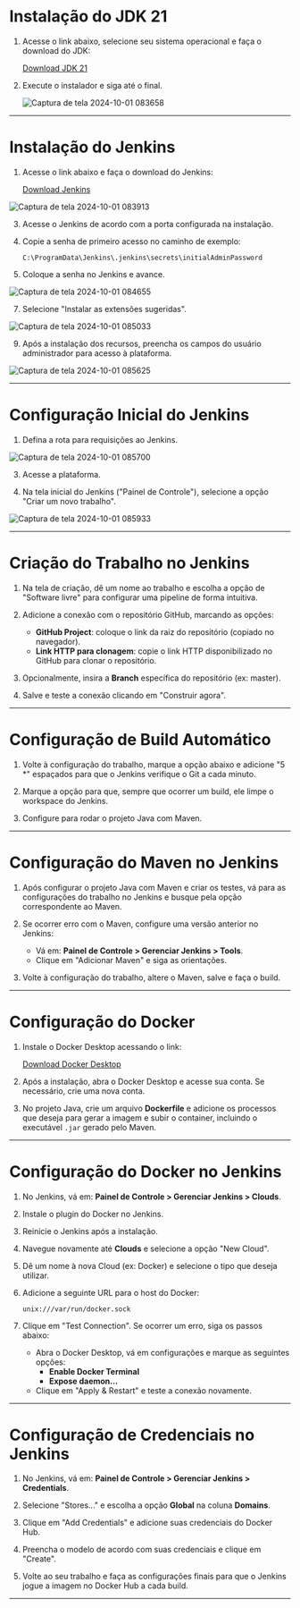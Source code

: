 # Instalação do JDK 21

1. Acesse o link abaixo, selecione seu sistema operacional e faça o download do JDK:

   [Download JDK 21](https://www.oracle.com/in/java/technologies/downloads/#jdk21-windows)

2. Execute o instalador e siga até o final.

   ![Captura de tela 2024-10-01 083658](https://github.com/user-attachments/assets/e4c220e6-9734-4d4d-9d96-de59dd8cc101)


---

# Instalação do Jenkins

1. Acesse o link abaixo e faça o download do Jenkins:

   [Download Jenkins](https://www.jenkins.io/download/#downloading-jenkins)
   
![Captura de tela 2024-10-01 083913](https://github.com/user-attachments/assets/36a196bb-c938-4e76-9d0d-af50617549d2)

3. Acesse o Jenkins de acordo com a porta configurada na instalação.

4. Copie a senha de primeiro acesso no caminho de exemplo:

   ```
   C:\ProgramData\Jenkins\.jenkins\secrets\initialAdminPassword
   ```

5. Coloque a senha no Jenkins e avance.
   
![Captura de tela 2024-10-01 084655](https://github.com/user-attachments/assets/36f14a36-c8be-4520-9d46-7431f084929a)


7. Selecione "Instalar as extensões sugeridas".
   
![Captura de tela 2024-10-01 085033](https://github.com/user-attachments/assets/cf7ef09a-7bb8-40a9-876e-48425d1aa19d)

9. Após a instalação dos recursos, preencha os campos do usuário administrador para acesso à plataforma.
    
![Captura de tela 2024-10-01 085625](https://github.com/user-attachments/assets/cfa98d8b-b2b3-40f0-9980-5bf8bde9f460)

---

# Configuração Inicial do Jenkins

1. Defina a rota para requisições ao Jenkins.
   
![Captura de tela 2024-10-01 085700](https://github.com/user-attachments/assets/fe83c9cc-b070-4c73-914e-b8e9565fb5ec)

3. Acesse a plataforma.

4. Na tela inicial do Jenkins ("Painel de Controle"), selecione a opção "Criar um novo trabalho".
   
![Captura de tela 2024-10-01 085933](https://github.com/user-attachments/assets/84892e5d-0241-40ac-9a55-ca4ff17dbab4)

---

# Criação do Trabalho no Jenkins

1. Na tela de criação, dê um nome ao trabalho e escolha a opção de "Software livre" para configurar uma pipeline de forma intuitiva.

2. Adicione a conexão com o repositório GitHub, marcando as opções:

   - **GitHub Project**: coloque o link da raiz do repositório (copiado no navegador).
   - **Link HTTP para clonagem**: copie o link HTTP disponibilizado no GitHub para clonar o repositório.

3. Opcionalmente, insira a **Branch** específica do repositório (ex: master).

4. Salve e teste a conexão clicando em "Construir agora".

---

# Configuração de Build Automático

1. Volte à configuração do trabalho, marque a opção abaixo e adicione "5 *" espaçados para que o Jenkins verifique o Git a cada minuto.

2. Marque a opção para que, sempre que ocorrer um build, ele limpe o workspace do Jenkins.

3. Configure para rodar o projeto Java com Maven.

---

# Configuração do Maven no Jenkins

1. Após configurar o projeto Java com Maven e criar os testes, vá para as configurações do trabalho no Jenkins e busque pela opção correspondente ao Maven.

2. Se ocorrer erro com o Maven, configure uma versão anterior no Jenkins:

   - Vá em: **Painel de Controle > Gerenciar Jenkins > Tools**.
   - Clique em "Adicionar Maven" e siga as orientações.

3. Volte à configuração do trabalho, altere o Maven, salve e faça o build.

---

# Configuração do Docker

1. Instale o Docker Desktop acessando o link:

   [Download Docker Desktop](https://www.docker.com/products/docker-desktop)

2. Após a instalação, abra o Docker Desktop e acesse sua conta. Se necessário, crie uma nova conta.

3. No projeto Java, crie um arquivo **Dockerfile** e adicione os processos que deseja para gerar a imagem e subir o container, incluindo o executável `.jar` gerado pelo Maven.

---

# Configuração do Docker no Jenkins

1. No Jenkins, vá em: **Painel de Controle > Gerenciar Jenkins > Clouds**.

2. Instale o plugin do Docker no Jenkins.

3. Reinicie o Jenkins após a instalação.

4. Navegue novamente até **Clouds** e selecione a opção "New Cloud".

5. Dê um nome à nova Cloud (ex: Docker) e selecione o tipo que deseja utilizar.

6. Adicione a seguinte URL para o host do Docker:

   ```
   unix:///var/run/docker.sock
   ```

7. Clique em "Test Connection". Se ocorrer um erro, siga os passos abaixo:

   - Abra o Docker Desktop, vá em configurações e marque as seguintes opções:
     - **Enable Docker Terminal**
     - **Expose daemon...**
   - Clique em "Apply & Restart" e teste a conexão novamente.

---

# Configuração de Credenciais no Jenkins

1. No Jenkins, vá em: **Painel de Controle > Gerenciar Jenkins > Credentials**.

2. Selecione "Stores..." e escolha a opção **Global** na coluna **Domains**.

3. Clique em "Add Credentials" e adicione suas credenciais do Docker Hub.

4. Preencha o modelo de acordo com suas credenciais e clique em "Create".

5. Volte ao seu trabalho e faça as configurações finais para que o Jenkins jogue a imagem no Docker Hub a cada build.

--- 
